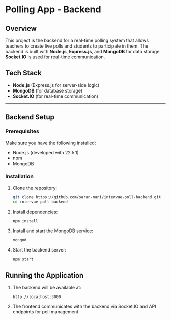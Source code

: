 
# Polling App - Backend

## Overview
This project is the backend for a real-time polling system that allows teachers to create live polls and students to participate in them. The backend is built with **Node.js**, **Express.js**, and **MongoDB** for data storage. **Socket.IO** is used for real-time communication.

## Tech Stack
- **Node.js** (Express.js for server-side logic)
- **MongoDB** (for database storage)
- **Socket.IO** (for real-time communication)

---

## Backend Setup

### Prerequisites
Make sure you have the following installed:
- Node.js (developed with 22.5.1)
- npm
- MongoDB

### Installation

1. Clone the repository:
   ```bash
   git clone https://github.com/saran-mani/intervue-poll-backend.git
   cd intervue-poll-backend
   ```

2. Install dependencies:
   ```bash
   npm install
   ```

3. Install and start the MongoDB service:
   ```bash
   mongod
   ```

4. Start the backend server:
   ```bash
   npm start
   ```

## Running the Application

1. The backend will be available at:
   ```
   http://localhost:3000
   ```

2. The frontend communicates with the backend via Socket.IO and API endpoints for poll management.
